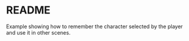 # README

Example showing how to remember the character selected by the player and use it in other scenes.


